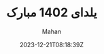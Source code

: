 ---
title: "یلدای 1402 مبارک"
description: "راه اندازی وبسایت ام دی کورس به مناسبت شب یلدای 1402..."
image: "images/post/happy-yalda-1402.jpeg"
date: 2023-12-21T08:18:39Z
author: "Mahan"
tags: [ "yalda", "event" ]
categories: [ "event" ]
draft: false
---